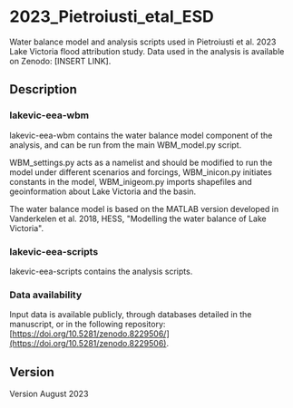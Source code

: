# 2023_Pietroiusti_etal_ESD

Water balance model and analysis scripts used in Pietroiusti et al. 2023 Lake Victoria flood attribution study. Data used in the analysis is available on Zenodo: [INSERT LINK].

## Description 

### lakevic-eea-wbm

lakevic-eea-wbm contains the water balance model component of the analysis, and can be run from the main WBM_model.py script. 

WBM_settings.py acts as a namelist and should be modified to run the model under different scenarios and forcings, WBM_inicon.py initiates constants in the model, WBM_inigeom.py imports shapefiles and geoinformation about Lake Victoria and the basin.

The water balance model is based on the MATLAB version developed in Vanderkelen et al. 2018, HESS, "Modelling the water balance of Lake Victoria".

### lakevic-eea-scripts

lakevic-eea-scripts contains the analysis scripts. 

### Data availability 

Input data is available publicly, through databases detailed in the manuscript, or in the following repository: [https://doi.org/10.5281/zenodo.8229506/](https://doi.org/10.5281/zenodo.8229506). 

## Version
Version August 2023
